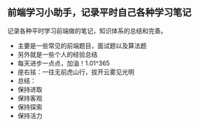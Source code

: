 ## 前端学习小助手，记录平时自己各种学习笔记
记录各种平时学习前端做的笔记，知识体系的总结和完善。
- 主要是一些常见的前端题目，面试题以及算法题
- 另外就是一些个人的经验总结
- 每天进步一点点，加油！1.01^365
- 座右铭：一往无前虎山行，拔开云雾见光明
- 总结：
- 保持进取
- 保持客观
- 保持探索
- 保持活力
